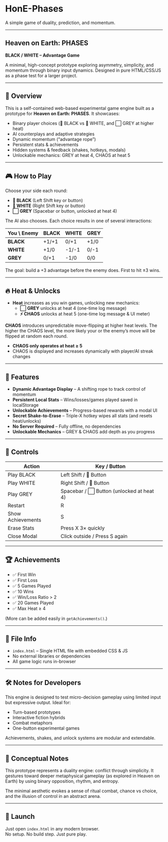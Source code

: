 # HonE-Phases
A simple game of duality, prediction, and momentum.

---

## Heaven on Earth: PHASES  
**BLACK / WHITE – Advantage Game**

A minimal, high-concept prototype exploring asymmetry, simplicity, and momentum through binary input dynamics. Designed in pure HTML/CSS/JS as a phase test for a larger project.

---

## 📜 Overview

This is a self-contained web-based experimental game engine built as a prototype for **Heaven on Earth: PHASES**. It showcases:
- Binary player choices (🖤 BLACK vs 🤍 WHITE, and ⬜ GREY at higher heat)
- AI counterplays and adaptive strategies
- Dynamic momentum (“advantage rope”)
- Persistent stats & achievements
- Hidden systems & feedback (shakes, hotkeys, modals)
- Unlockable mechanics: GREY at heat 4, CHAOS at heat 5

---

## 🎮 How to Play

Choose your side each round:
- **🖤 BLACK** (Left Shift key or button)
- **🤍 WHITE** (Right Shift key or button)
- **⬜ GREY** (Spacebar or button, unlocked at heat 4)

The AI also chooses. Each choice results in one of several interactions:

| You \ Enemy | BLACK    | WHITE    | GREY    |
|-------------|----------|----------|---------|
| **BLACK**   | +1/+1    | 0/+1     | +1/0    |
| **WHITE**   | +1/0     | -1/-1    | 0/-1    |
| **GREY**    | 0/+1     | -1/0     | 0/0     |

The goal: build a +3 advantage before the enemy does. First to hit ±3 wins.

---

## 🔥 Heat & Unlocks

- **Heat** increases as you win games, unlocking new mechanics:
  - **⬜ GREY** unlocks at heat 4 (one-time log message)
  - **⚡ CHAOS** unlocks at heat 5 (one-time log message & UI meter)

**CHAOS** introduces unpredictable move-flipping at higher heat levels. The higher the CHAOS level, the more likely your or the enemy’s move will be flipped at random each round.

- **CHAOS only operates at heat ≥ 5**
- CHAOS is displayed and increases dynamically with player/AI streak changes

---

## 🧠 Features

- **Dynamic Advantage Display** – A shifting rope to track control of momentum
- **Persistent Local Stats** – Wins/losses/games played saved in localStorage
- **Unlockable Achievements** – Progress-based rewards with a modal UI
- **Secret Shake-to-Erase** – Triple-X hotkey wipes all stats (and resets heat/unlocks)
- **No Server Required** – Fully offline, no dependencies
- **Unlockable Mechanics** – GREY & CHAOS add depth as you progress

---

## 🔑 Controls

| Action              | Key / Button               |
|---------------------|---------------------------|
| Play BLACK          | Left Shift / 🖤 Button     |
| Play WHITE          | Right Shift / 🤍 Button    |
| Play GREY           | Spacebar / ⬜ Button (unlocked at heat 4) |
| Restart             | R                         |
| Show Achievements   | S                         |
| Erase Stats         | Press X 3× quickly        |
| Close Modal         | Click outside / Press S again |

---

## 🏆 Achievements

- ✅ First Win
- ✅ First Loss
- ✅ 5 Games Played
- ✅ 10 Wins
- ✅ Win/Loss Ratio > 2
- ✅ 20 Games Played
- ✅ Max Heat ≥ 4

(More can be added easily in `getAchievements()`.)

---

## 📁 File Info

- `index.html` – Single HTML file with embedded CSS & JS
- No external libraries or dependencies
- All game logic runs in-browser

---

## 🛠️ Notes for Developers

This engine is designed to test micro-decision gameplay using limited input but expressive output. Ideal for:
- Turn-based prototypes
- Interactive fiction hybrids
- Combat metaphors
- One-button experimental games

Achievements, shakes, and unlock systems are modular and extendable.

---

## 🌌 Conceptual Notes

This prototype represents a duality engine: conflict through simplicity. It gestures toward deeper metaphysical gameplay (as explored in Heaven on Earth) by using binary opposition, rhythm, and entropy.

The minimal aesthetic evokes a sense of ritual combat, chance vs choice, and the illusion of control in an abstract arena.

---

## 🚀 Launch

Just open `index.html` in any modern browser.  
No setup. No build step. Just pure play.
